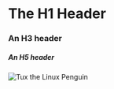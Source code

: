 # The H1 Header
### An H3 header
##### An H5 header
![Tux the Linux Penguin](https://i.stack.imgur.com/ILTQq.png)
